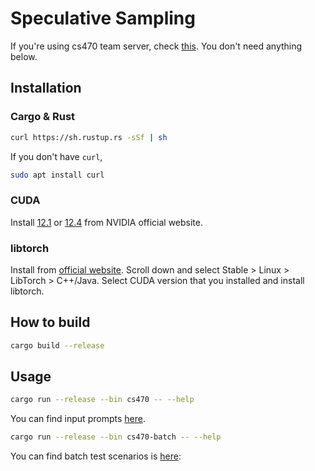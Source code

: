# Speculative Sampling

If you're using cs470 team server, check [this](docs/on_server.md).
You don't need anything below.

## Installation

### Cargo & Rust

```bash
curl https://sh.rustup.rs -sSf | sh
```

If you don't have `curl`,
```bash
sudo apt install curl
```

### CUDA

Install 
[12.1](https://developer.nvidia.com/cuda-12-1-0-download-archive) or
[12.4](https://developer.nvidia.com/cuda-12-4-0-download-archive)
from NVIDIA official website.

### libtorch

Install from [official website](https://pytorch.org/).
Scroll down and select Stable > Linux > LibTorch > C++/Java.
Select CUDA version that you installed and install libtorch.

## How to build

```bash
cargo build --release
```

## Usage

```bash
cargo run --release --bin cs470 -- --help
```
You can find input prompts [here](prompts/).

```bash
cargo run --release --bin cs470-batch -- --help
```
You can find batch test scenarios is [here](../scenarios/):
